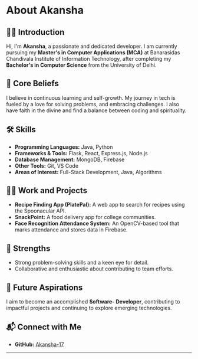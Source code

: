 # About Akansha  

## 👩‍💻 Introduction  
Hi, I'm **Akansha**, a passionate and dedicated developer. I am currently pursuing my **Master's in Computer Applications (MCA)** at Banarasidas Chandivala Institute of Information Technology, after completing my **Bachelor's in Computer Science** from the University of Delhi.  

## 🌱 Core Beliefs  
I believe in continuous learning and self-growth. My journey in tech is fueled by a love for solving problems, and embracing challenges. I also have faith in the divine and find a balance between coding and spirituality.  

## 🛠️ Skills  
- **Programming Languages:** Java, Python
- **Frameworks & Tools:** Flask, React, Express.js, Node.js  
- **Database Management:** MongoDB, Firebase  
- **Other Tools:** Git, VS Code  
- **Areas of Interest:** Full-Stack Development, Java, Algorithms  

## 🧑‍💼 Work and Projects  
- **Recipe Finding App (PlatePal):** A web app to search for recipes using the Spoonacular API.  
- **SnackPoint:** A food delivery app for college communities.  
- **Face Recognition Attendance System:** An OpenCV-based tool that marks attendance and stores data in Firebase.  

## 🌟 Strengths  
- Strong problem-solving skills and a keen eye for detail.  
- Collaborative and enthusiastic about contributing to team efforts.  

## 🌈 Future Aspirations  
I aim to become an accomplished **Software- Developer**, contributing to impactful projects and continuing to explore emerging technologies.  

## 📬 Connect with Me  
- **GitHub:** [Akansha-17](https://github.com/Akansha-17)  

---


